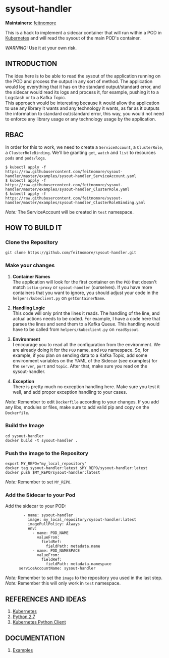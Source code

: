 # sysout-handler


**Maintainers:** [feitnomore](https://github.com/feitnomore/)

This is a hack to implement a sidecar container that will run within a POD in [Kubernetes](https://kubernetes.io) and will read the sysout of the main POD's container.

*WARNING:* Use it at your own risk.

## INTRODUCTION

The idea here is to be able to read the sysout of the application running on the POD and process the output in any sort of method. The application would log everything that it has on the standard output/standard error, and the sidecar would read its logs and process it, for example, pushing it to a Logstash or to a Kafka Topic.  
This approach would be interesting because it would allow the application to use any library it wants and any technology it wants, as far as it outputs the information to standard out/standard error, this way, you would not need to enforce any library usage or any technology usage by the application.

## RBAC

In order for this to work, we need to create a `ServiceAccount`, a `ClusterRole`, a `ClusterRoleBinding`. We'll be granting `get`, `watch` and `list` to resources `pods` and `pods/logs`.

```
$ kubectl apply -f https://raw.githubusercontent.com/feitnomore/sysout-handler/master/examples/sysout-handler_ServiceAccount.yaml
$ kubectl apply -f https://raw.githubusercontent.com/feitnomore/sysout-handler/master/examples/sysout-handler_ClusterRole.yaml
$ kubectl apply -f https://raw.githubusercontent.com/feitnomore/sysout-handler/master/examples/sysout-handler_ClusterRoleBinding.yaml
```

*Note:* The ServiceAccount will be created in `test` namespace.


## HOW TO BUILD IT

### Clone the Repository
```
git clone https://github.com/feitnomore/sysout-handler.git
```

### Make your changes

1. **Container Names**  
The application will look for the first container on the `POD` that doesn't match `istio-proxy` or `sysout-handler` (ourselves). If you have more containers that you want to ignore, you should adjust your code in the `helpers/kubeclient.py` on `getContainerName`.

2. **Handling Logic**  
This code will only print the lines it reads. The handling of the line, and actual actions needs to be coded. For example, I have a code here that parses the lines and send them to a Kafka Queue. This handling would have to be called from `helpers/kubeclient.py` on `readSysout`.

3. **Environment**  
I encourage you to read all the configuration from the environment. We are already doing it for the `POD` name, and `POD` namespace. So, for example, if you plan on sending data to a Kafka Topic, add some environment variables on the YAML of the Sidecar (see examples) for the `server`, `port` and `topic`. After that, make sure you read on the sysout-handler.

4. **Exception**  
There is pretty much no exception handling here. Make sure you test it well, and add propor exception handling to your cases.

*Note:* Remember to edit `Dockerfile` according to your changes. If you add any libs, modules or files, make sure to add valid pip and copy on the `Dockerfile`.

### Build the Image
```
cd sysout-handler
docker build -t sysout-handler .
```

### Push the image to the Repository
````
export MY_REPO="my_local_repository"
docker tag sysout-handler:latest $MY_REPO/sysout-handler:latest
docker push $MY_REPO/sysout-handler:latest
````
*Note:* Remember to set `MY_REPO`.

### Add the Sidecar to your Pod
Add the sidecar to your POD:
```
        - name: sysout-handler
          image: my_local_repository/sysout-handler:latest
          imagePullPolicy: Always
          env:
            - name: POD_NAME
              valueFrom:
                fieldRef:
                  fieldPath: metadata.name
            - name: POD_NAMESPACE
              valueFrom:
                fieldRef:
                  fieldPath: metadata.namespace
      serviceAccountName: sysout-handler
```
*Note:* Remember to set the `image` to the repository you used in the last step.  
*Note:* Remember this will only work in `test` namespace.


## REFERENCES AND IDEAS

1. [Kubernetes](https://kubernetes.io/)
2. [Python 2.7](https://www.python.org/)
3. [Kubernetes Python Client](https://github.com/kubernetes-client/python)

## DOCUMENTATION

1. [Examples](https://github.com/feitnomore/sysout-handler/tree/master/examples)

